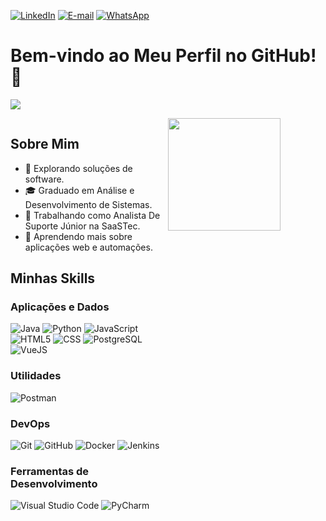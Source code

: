 [![LinkedIn](https://img.shields.io/badge/-Mateus%20Matyak-blue?style=flat-square&logo=Linkedin&logoColor=white&link=https://www.linkedin.com/in/mateus-matyak/)](https://www.linkedin.com/in/mateus-matyak/)
[![E-mail](https://img.shields.io/badge/-mateusmatyak%40outlook.com.br-006bed?style=flat-square&logo=Microsoft-Outlook&logoColor=white&link=mailto:mateusmatyak@outlook.com.br)](mailto:mateusmatyak@outlook.com.br)
[![WhatsApp](https://img.shields.io/badge/-WhatsApp-25D366?style=flat-square&logo=WhatsApp&logoColor=white&link=https://api.whatsapp.com/send?phone=41984830131)](https://api.whatsapp.com/send?phone=41984830131)

# Bem-vindo ao Meu Perfil no GitHub! 👋

![](https://komarev.com/ghpvc/?username=suetamkaytam&color=006bed)

<div style="display: flex; align-items: flex-start;">
  <div style="flex: 1;">
    
## Sobre Mim

- 🤔 Explorando soluções de software.
- 🎓 Graduado em Análise e Desenvolvimento de Sistemas.
- 💼 Trabalhando como Analista De Suporte Júnior na SaaSTec.
- 🌱 Aprendendo mais sobre aplicações web e automações.

## Minhas Skills

### Aplicações e Dados

![Java](https://img.shields.io/badge/-Java-333333?style=flat&logo=Java&logoColor=007396&label=Iniciante)
![Python](https://img.shields.io/badge/-Python-333333?style=flat&logo=Python&logoColor=007396&label=Intermediário)
![JavaScript](https://img.shields.io/badge/-JavaScript-333333?style=flat&logo=javascript&label=Iniciante)
![HTML5](https://img.shields.io/badge/-HTML5-333333?style=flat&logo=HTML5&label=Iniciante)
![CSS](https://img.shields.io/badge/-CSS-333333?style=flat&logo=CSS3&logoColor=1572B6&label=Iniciante)
![PostgreSQL](https://img.shields.io/badge/-PostgreSQL-333333?style=flat&logo=postgresql&label=Intermediário)
![VueJS](https://img.shields.io/badge/-Vue.js-333333?style=flat&logo=vue.js&label=Intermediário)

### Utilidades

![Postman](https://img.shields.io/badge/-Postman-333333?style=flat&logo=postman&label=Aprendendo)

### DevOps

![Git](https://img.shields.io/badge/-Git-333333?style=flat&logo=git&label=Intermediário)
![GitHub](https://img.shields.io/badge/-GitHub-333333?style=flat&logo=github&label=Intermediário)
![Docker](https://img.shields.io/badge/-Docker-333333?style=flat&logo=docker&label=Aprendendo)
![Jenkins](https://img.shields.io/badge/-Jenkins-333333?style=flat&logo=jenkins&label=Aprendendo)

### Ferramentas de Desenvolvimento

![Visual Studio Code](https://img.shields.io/badge/-Visual%20Studio%20Code-333333?style=flat&logo=visual-studio-code&logoColor=007ACC)
![PyCharm](https://img.shields.io/badge/-PyCharm-333333?style=flat&logo=pycharm&logoColor=2C2255)

  </div>
  <div style="flex: 1;">
    <a href="https://github.com/suetamkaytam">
      <img height="180em" src="https://github-readme-stats.vercel.app/api?username=suetamkaytam&theme=dark&show_icons=true&count_private=true&locale=pt-br" />
    </a>
  </div>
</div>
